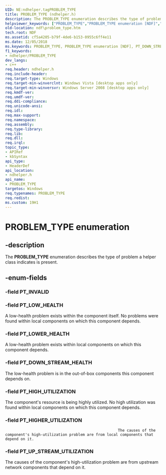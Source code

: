 ```yaml
---
UID: NE:ndhelper.tagPROBLEM_TYPE
title: PROBLEM_TYPE (ndhelper.h)
description: The PROBLEM_TYPE enumeration describes the type of problem a helper class indicates is present.
helpviewer_keywords: ["PROBLEM_TYPE","PROBLEM_TYPE enumeration [NDF]","PT_DOWN_STREAM_HEALTH","PT_HIGHER_UTILIZATION","PT_HIGH_UTILIZATION","PT_LOWER_HEALTH","PT_LOW_HEALTH","PT_UP_STREAM_UTILIZATION","ndf.problem_type","ndhelper/PROBLEM_TYPE","ndhelper/PT_DOWN_STREAM_HEALTH","ndhelper/PT_HIGHER_UTILIZATION","ndhelper/PT_HIGH_UTILIZATION","ndhelper/PT_LOWER_HEALTH","ndhelper/PT_LOW_HEALTH","ndhelper/PT_UP_STREAM_UTILIZATION"]
old-location: ndf\problem_type.htm
tech.root: NDF
ms.assetid: cf5a4205-b79f-4de6-b153-0955c6ff4e11
ms.date: 12/05/2018
ms.keywords: PROBLEM_TYPE, PROBLEM_TYPE enumeration [NDF], PT_DOWN_STREAM_HEALTH, PT_HIGHER_UTILIZATION, PT_HIGH_UTILIZATION, PT_LOWER_HEALTH, PT_LOW_HEALTH, PT_UP_STREAM_UTILIZATION, ndf.problem_type, ndhelper/PROBLEM_TYPE, ndhelper/PT_DOWN_STREAM_HEALTH, ndhelper/PT_HIGHER_UTILIZATION, ndhelper/PT_HIGH_UTILIZATION, ndhelper/PT_LOWER_HEALTH, ndhelper/PT_LOW_HEALTH, ndhelper/PT_UP_STREAM_UTILIZATION
f1_keywords:
- ndhelper/PROBLEM_TYPE
dev_langs:
- c++
req.header: ndhelper.h
req.include-header: 
req.target-type: Windows
req.target-min-winverclnt: Windows Vista [desktop apps only]
req.target-min-winversvr: Windows Server 2008 [desktop apps only]
req.kmdf-ver: 
req.umdf-ver: 
req.ddi-compliance: 
req.unicode-ansi: 
req.idl: 
req.max-support: 
req.namespace: 
req.assembly: 
req.type-library: 
req.lib: 
req.dll: 
req.irql: 
topic_type:
- APIRef
- kbSyntax
api_type:
- HeaderDef
api_location:
- ndhelper.h
api_name:
- PROBLEM_TYPE
targetos: Windows
req.typenames: PROBLEM_TYPE
req.redist: 
ms.custom: 19H1
---
```


# PROBLEM_TYPE enumeration


## -description


The <b>PROBLEM_TYPE</b> enumeration describes the type of problem a helper class indicates is present.


## -enum-fields




### -field PT_INVALID


### -field PT_LOW_HEALTH

A low-health problem exists within the component itself. No problems were found within local components on which this component depends. 


### -field PT_LOWER_HEALTH

A low-health problem exists within local components on which this component depends.


### -field PT_DOWN_STREAM_HEALTH

The low-health problem is in the out-of-box components this component depends on.


### -field PT_HIGH_UTILIZATION

The component's resource is being highly utilized. No high utilization was found within local components on which this component depends.


### -field PT_HIGHER_UTILIZATION

                                                       The causes of the component's high-utilization problem are from local components that depend on it.


### -field PT_UP_STREAM_UTILIZATION

The causes of the component's high-utilization problem are from upstream network components that depend on it.

